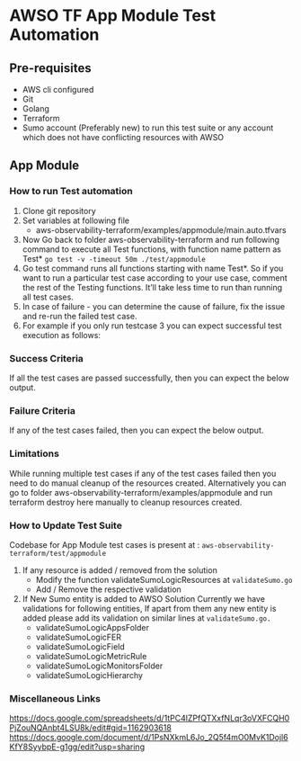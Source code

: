 # AWSO TF App Module Test Automation

## Pre-requisites

- AWS cli configured
- Git
- Golang
- Terraform
- Sumo account (Preferably new) to run this test suite or any account which does not have conflicting resources with AWSO

## App Module
### How to run Test automation 
1. Clone git repository
2. Set variables at following file
   - aws-observability-terraform/examples/appmodule/main.auto.tfvars
3. Now Go back to folder aws-observability-terraform and run following command to execute all Test functions, with function name pattern as Test*
```go test -v -timeout 50m ./test/appmodule```
4. Go test command runs all functions starting with name Test*. So if you want to run a particular test case according to your use case, comment the rest of the Testing functions. It’ll take less time to run than running all test cases.
5. In case of failure - you can determine the cause of failure, fix the issue and re-run the failed test case.
6. For example if you only run testcase 3 you can expect successful test execution as follows:

### Success Criteria
If all the test cases are passed successfully, then you can expect the below output. 

### Failure Criteria
If any of the test cases failed, then you can expect the below output. 
### Limitations
While running multiple test cases if any of the test cases failed then you need to do manual cleanup of the resources created. Alternatively you can go to folder aws-observability-terraform/examples/appmodule and run terraform destroy here manually to cleanup resources created.
### How to Update Test Suite
Codebase for App Module test cases is present at : ```aws-observability-terraform/test/appmodule```
1. If any resource is added / removed from the solution
   - Modify the function validateSumoLogicResources at ```validateSumo.go```
   - Add / Remove the respective validation
2. If New Sumo entity is added to AWSO Solution
Currently we have validations for following entities, If apart from them any new entity is added please add its validation on similar lines at ```validateSumo.go.```
   - validateSumoLogicAppsFolder
   - validateSumoLogicFER
   - validateSumoLogicField
   - validateSumoLogicMetricRule
   - validateSumoLogicMonitorsFolder
   - validateSumoLogicHierarchy


### Miscellaneous Links
https://docs.google.com/spreadsheets/d/1tPC4lZPfQTXxfNLqr3oVXFCQH0PjZouNQAnbt4LSU8k/edit#gid=1162903618
https://docs.google.com/document/d/1PsNXkmL6Jo_2Q5f4mO0MvK1Dojl6KfY8SyybpE-g1gg/edit?usp=sharing
